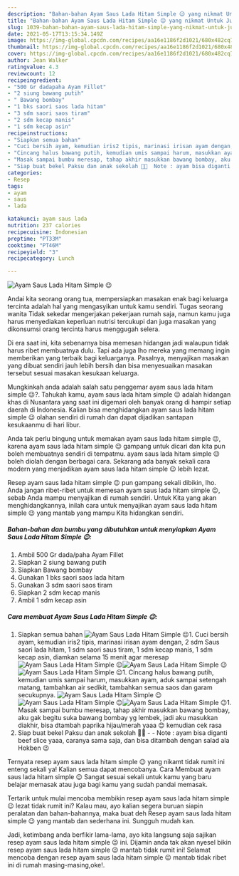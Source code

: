 ```yaml
---
description: "Bahan-bahan Ayam Saus Lada Hitam Simple 😉 yang nikmat Untuk Jualan"
title: "Bahan-bahan Ayam Saus Lada Hitam Simple 😉 yang nikmat Untuk Jualan"
slug: 1039-bahan-bahan-ayam-saus-lada-hitam-simple-yang-nikmat-untuk-jualan
date: 2021-05-17T13:15:34.149Z
image: https://img-global.cpcdn.com/recipes/aa16e1186f2d1021/680x482cq70/ayam-saus-lada-hitam-simple-😉-foto-resep-utama.jpg
thumbnail: https://img-global.cpcdn.com/recipes/aa16e1186f2d1021/680x482cq70/ayam-saus-lada-hitam-simple-😉-foto-resep-utama.jpg
cover: https://img-global.cpcdn.com/recipes/aa16e1186f2d1021/680x482cq70/ayam-saus-lada-hitam-simple-😉-foto-resep-utama.jpg
author: Jean Walker
ratingvalue: 4.3
reviewcount: 12
recipeingredient:
- "500 Gr dadapaha Ayam Fillet"
- "2 siung bawang putih"
- " Bawang bombay"
- "1 bks saori saos lada hitam"
- "3 sdm saori saos tiram"
- "2 sdm kecap manis"
- "1 sdm kecap asin"
recipeinstructions:
- "Siapkan semua bahan"
- "Cuci bersih ayam, kemudian iris2 tipis, marinasi irisan ayam dengan, 2 sdm Saus saori lada hitam, 1 sdm saori saus tiram, 1 sdm kecap manis, 1 sdm kecap asin, diamkan selama 15 menit agar meresap"
- "Cincang halus bawang putih, kemudian umis sampai harum, masukkan ayam, aduk sampai setengah matang, tambahkan air sedikit, tambahkan semua saos dan garam secukupnya."
- "Masak sampai bumbu meresap, tahap akhir masukkan bawang bombay, aku gak begitu suka bawang bombay yg lembek, jadi aku masukkan diakhir, bisa dtambah paprika hijau/merah yaaa 😊 kemudian cek rasa"
- "Siap buat bekel Paksu dan anak sekolah 🤩🤩  Note : ayam bisa diganti beef slice yaaa, caranya sama saja, dan bisa ditambah dengan salad ala Hokben 😉"
categories:
- Resep
tags:
- ayam
- saus
- lada

katakunci: ayam saus lada 
nutrition: 237 calories
recipecuisine: Indonesian
preptime: "PT33M"
cooktime: "PT46M"
recipeyield: "3"
recipecategory: Lunch

---
```



![Ayam Saus Lada Hitam Simple 😉](https://img-global.cpcdn.com/recipes/aa16e1186f2d1021/680x482cq70/ayam-saus-lada-hitam-simple-😉-foto-resep-utama.jpg)

Andai kita seorang orang tua, mempersiapkan masakan enak bagi keluarga tercinta adalah hal yang mengasyikan untuk kamu sendiri. Tugas seorang  wanita Tidak sekedar mengerjakan pekerjaan rumah saja, namun kamu juga harus menyediakan keperluan nutrisi tercukupi dan juga masakan yang dikonsumsi orang tercinta harus menggugah selera.

Di era  saat ini, kita sebenarnya bisa memesan hidangan jadi walaupun tidak harus ribet membuatnya dulu. Tapi ada juga lho mereka yang memang ingin memberikan yang terbaik bagi keluarganya. Pasalnya, menyajikan masakan yang dibuat sendiri jauh lebih bersih dan bisa menyesuaikan masakan tersebut sesuai masakan kesukaan keluarga. 



Mungkinkah anda adalah salah satu penggemar ayam saus lada hitam simple 😉?. Tahukah kamu, ayam saus lada hitam simple 😉 adalah hidangan khas di Nusantara yang saat ini digemari oleh banyak orang di hampir setiap daerah di Indonesia. Kalian bisa menghidangkan ayam saus lada hitam simple 😉 olahan sendiri di rumah dan dapat dijadikan santapan kesukaanmu di hari libur.

Anda tak perlu bingung untuk memakan ayam saus lada hitam simple 😉, karena ayam saus lada hitam simple 😉 gampang untuk dicari dan kita pun boleh membuatnya sendiri di tempatmu. ayam saus lada hitam simple 😉 boleh diolah dengan berbagai cara. Sekarang ada banyak sekali cara modern yang menjadikan ayam saus lada hitam simple 😉 lebih lezat.

Resep ayam saus lada hitam simple 😉 pun gampang sekali dibikin, lho. Anda jangan ribet-ribet untuk memesan ayam saus lada hitam simple 😉, sebab Anda mampu menyajikan di rumah sendiri. Untuk Kita yang akan menghidangkannya, inilah cara untuk menyajikan ayam saus lada hitam simple 😉 yang mantab yang mampu Kita hidangkan sendiri.

<!--inarticleads1-->

##### Bahan-bahan dan bumbu yang dibutuhkan untuk menyiapkan Ayam Saus Lada Hitam Simple 😉:

1. Ambil 500 Gr dada/paha Ayam Fillet
1. Siapkan 2 siung bawang putih
1. Siapkan  Bawang bombay
1. Gunakan 1 bks saori saos lada hitam
1. Gunakan 3 sdm saori saos tiram
1. Siapkan 2 sdm kecap manis
1. Ambil 1 sdm kecap asin




<!--inarticleads2-->

##### Cara membuat Ayam Saus Lada Hitam Simple 😉:

1. Siapkan semua bahan
<img src="https://img-global.cpcdn.com/steps/616a5885f8c825f7/160x128cq70/ayam-saus-lada-hitam-simple-😉-langkah-memasak-1-foto.jpg" alt="Ayam Saus Lada Hitam Simple 😉">1. Cuci bersih ayam, kemudian iris2 tipis, marinasi irisan ayam dengan, 2 sdm Saus saori lada hitam, 1 sdm saori saus tiram, 1 sdm kecap manis, 1 sdm kecap asin, diamkan selama 15 menit agar meresap
<img src="https://img-global.cpcdn.com/steps/bcc9246a266e3e63/160x128cq70/ayam-saus-lada-hitam-simple-😉-langkah-memasak-2-foto.jpg" alt="Ayam Saus Lada Hitam Simple 😉"><img src="https://img-global.cpcdn.com/steps/2eeb160c919920d7/160x128cq70/ayam-saus-lada-hitam-simple-😉-langkah-memasak-2-foto.jpg" alt="Ayam Saus Lada Hitam Simple 😉"><img src="https://img-global.cpcdn.com/steps/3bc04304bcc693a6/160x128cq70/ayam-saus-lada-hitam-simple-😉-langkah-memasak-2-foto.jpg" alt="Ayam Saus Lada Hitam Simple 😉">1. Cincang halus bawang putih, kemudian umis sampai harum, masukkan ayam, aduk sampai setengah matang, tambahkan air sedikit, tambahkan semua saos dan garam secukupnya.
<img src="https://img-global.cpcdn.com/steps/f3f4daf65526a7c2/160x128cq70/ayam-saus-lada-hitam-simple-😉-langkah-memasak-3-foto.jpg" alt="Ayam Saus Lada Hitam Simple 😉"><img src="https://img-global.cpcdn.com/steps/b364e18efd2902eb/160x128cq70/ayam-saus-lada-hitam-simple-😉-langkah-memasak-3-foto.jpg" alt="Ayam Saus Lada Hitam Simple 😉"><img src="https://img-global.cpcdn.com/steps/ef4aa1f0cacddc4b/160x128cq70/ayam-saus-lada-hitam-simple-😉-langkah-memasak-3-foto.jpg" alt="Ayam Saus Lada Hitam Simple 😉">1. Masak sampai bumbu meresap, tahap akhir masukkan bawang bombay, aku gak begitu suka bawang bombay yg lembek, jadi aku masukkan diakhir, bisa dtambah paprika hijau/merah yaaa 😊 kemudian cek rasa
1. Siap buat bekel Paksu dan anak sekolah 🤩🤩 -  - Note : ayam bisa diganti beef slice yaaa, caranya sama saja, dan bisa ditambah dengan salad ala Hokben 😉




Ternyata resep ayam saus lada hitam simple 😉 yang nikamt tidak rumit ini enteng sekali ya! Kalian semua dapat mencobanya. Cara Membuat ayam saus lada hitam simple 😉 Sangat sesuai sekali untuk kamu yang baru belajar memasak atau juga bagi kamu yang sudah pandai memasak.

Tertarik untuk mulai mencoba membikin resep ayam saus lada hitam simple 😉 lezat tidak rumit ini? Kalau mau, ayo kalian segera buruan siapin peralatan dan bahan-bahannya, maka buat deh Resep ayam saus lada hitam simple 😉 yang mantab dan sederhana ini. Sungguh mudah kan. 

Jadi, ketimbang anda berfikir lama-lama, ayo kita langsung saja sajikan resep ayam saus lada hitam simple 😉 ini. Dijamin anda tak akan nyesel bikin resep ayam saus lada hitam simple 😉 mantab tidak rumit ini! Selamat mencoba dengan resep ayam saus lada hitam simple 😉 mantab tidak ribet ini di rumah masing-masing,oke!.

